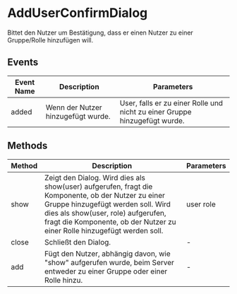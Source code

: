# AddUserConfirmDialog

Bittet den Nutzer um Bestätigung, dass er einen Nutzer zu einer Gruppe/Rolle hinzufügen will.

## Events

<!-- @vuese:AddUserConfirmDialog:events:start -->
|Event Name|Description|Parameters|
|---|---|---|
|added|Wenn der Nutzer  hinzugefügt wurde.|User, falls er zu einer Rolle und nicht zu einer Gruppe hinzugefügt wurde.|

<!-- @vuese:AddUserConfirmDialog:events:end -->


## Methods

<!-- @vuese:AddUserConfirmDialog:methods:start -->
|Method|Description|Parameters|
|---|---|---|
|show|Zeigt den Dialog. Wird dies als show(user) aufgerufen, fragt die Komponente, ob der Nutzer zu einer Gruppe hinzugefügt werden soll. Wird dies als show(user, role) aufgerufen, fragt die Komponente, ob der Nutzer zu einer Rolle hinzugefügt werden soll.|user role|
|close|Schließt den Dialog.|-|
|add|Fügt den Nutzer, abhängig davon, wie "show" aufgerufen wurde, beim Server entweder zu einer Gruppe oder einer Rolle hinzu.|-|

<!-- @vuese:AddUserConfirmDialog:methods:end -->



